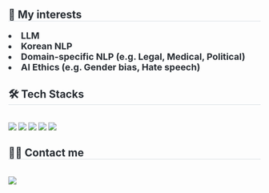 <div style="text-align: left;"> 
    <h2 style="border-bottom: 1px solid #d8dee4; color: #282d33;"> 💫 My interests </h2>  
    <div style="font-weight: 700; font-size: 18px; text-align: left; color: #282d33;"> <li> LLM</li><li> Korean NLP</li><li> Domain-specific NLP (e.g. Legal, Medical, Political)</li><li> AI Ethics (e.g. Gender bias, Hate speech)  </div> 
    </div>
    <div style="text-align: left;">
    <h2 style="border-bottom: 1px solid #d8dee4; color: #282d33;"> 🛠️ Tech Stacks </h2> <br> 
    <div style="margin: ; text-align: left;" "text-align: left;"> <img src="https://img.shields.io/badge/Github-181717?style=flat-square&logo=Github&logoColor=white">
          <img src="https://img.shields.io/badge/Linux-FCC624?style=flat-square&logo=Linux&logoColor=white">
          <img src="https://img.shields.io/badge/Python-3776AB?style=flat-square&logo=Python&logoColor=white">
          <img src="https://img.shields.io/badge/PyTorch-EE4C2C?style=flat-square&logo=PyTorch&logoColor=white">
          <img src="https://img.shields.io/badge/Slack-4A154B?style=flat-square&logo=Slack&logoColor=white">
          <br/></div>
    </div>
    <div style="text-align: left;">
    <h2 style="border-bottom: 1px solid #d8dee4; color: #282d33;"> 🧑‍💻 Contact me </h2> <br> 
    <div style="text-align: left;"> <a href=mailto:choeunbi9922@gmail.com> <img src="https://img.shields.io/badge/Gmail-EA4335?style=flat-square&logo=Gmail&logoColor=white&link=mailto:choeunbi9922@gmail.com"> </a>
          </div>  <br> 
    <div style="text-align: left;">  </div> 
    </div>
    
